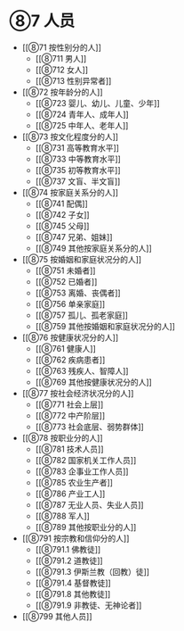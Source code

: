 # ⑧7 人员

- [[⑧71 按性别分的人]]
	- [[⑧711 男人]]
	- [[⑧712 女人]]
	- [[⑧713 性别异常者]]
- [[⑧72 按年龄分的人]]
	- [[⑧723 婴儿、幼儿、儿童、少年]]
	- [[⑧724 青年人、成年人]]
	- [[⑧725 中年人、老年人]]
- [[⑧73 按文化程度分的人]]
	- [[⑧731 高等教育水平]]
	- [[⑧733 中等教育水平]]
	- [[⑧735 初等教育水平]]
	- [[⑧737 文盲、半文盲]]
- [[⑧74 按家庭关系分的人]]
	- [[⑧741 配偶]]
	- [[⑧742 子女]]
	- [[⑧745 父母]]
	- [[⑧747 兄弟、姐妹]]
	- [[⑧749 其他按家庭关系分的人]]
- [[⑧75 按婚姻和家庭状况分的人]]
	- [[⑧751 未婚者]]
	- [[⑧752 已婚者]]
	- [[⑧753 离婚、丧偶者]]
	- [[⑧756 单亲家庭]]
	- [[⑧757 孤儿、孤老家庭]]
	- [[⑧759 其他按婚姻和家庭状况分的人]]
- [[⑧76 按健康状况分的人]]
	- [[⑧761 健康人]]
	- [[⑧762 疾病患者]]
	- [[⑧763 残疾人、智障人]]
	- [[⑧769 其他按健康状况分的人]]
- [[⑧77 按社会经济状况分的人]]
	- [[⑧771 社会上层]]
	- [[⑧772 中产阶层]]
	- [[⑧773 社会底层、弱势群体]]
- [[⑧78 按职业分的人]]
	- [[⑧781 技术人员]]
	- [[⑧782 国家机关工作人员]]
	- [[⑧783 企事业工作人员]]
	- [[⑧785 农业生产者]]
	- [[⑧786 产业工人]]
	- [[⑧787 无业人员、失业人员]]
	- [[⑧788 军人]]
	- [[⑧789 其他按职业分的人]]
- [[⑧791 按宗教和信仰分的人]]
	- [[⑧791.1 佛教徒]]
	- [[⑧791.2 道教徒]]
	- [[⑧791.3 伊斯兰教（回教）徒]]
	- [[⑧791.4 基督教徒]]
	- [[⑧791.8 其他教徒]]
	- [[⑧791.9 非教徒、无神论者]]
- [[⑧799 其他人员]]
